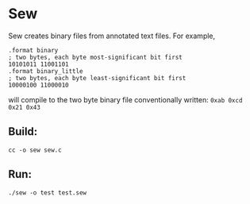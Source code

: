 # Sew
Sew creates binary files from annotated text files. For example,
```
.format binary
; two bytes, each byte most-significant bit first
10101011 11001101
.format binary_little
; two bytes, each byte least-significant bit first
10000100 11000010
```
will compile to the two byte binary file conventionally written: `0xab 0xcd 0x21 0x43` 

## Build:
``cc -o sew sew.c``

## Run:
``./sew -o test test.sew``

